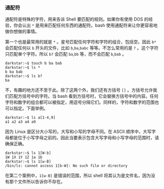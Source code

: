 ### 通配符

通配符是特殊的字符，用来告诉 Shell 要匹配的规则。如果你有使用 DOS 的经验，你会认出 `*` 是用来匹配任何东西的通配符。bash 使用通配符来让你更容易地做你想做的事情。

第一个也是最常用的就是 `*` 。星号匹配任何字符和字符的组合，包括空。因此 `b*` 会匹配任何以 `b` 开头的文件，比如 `b`,`ba`,`babc` 等等。不怎么常用的是 `?` 。这个字符只匹配单个字符。所以 `b?` 会匹配 `ba`,`bb` 等，而不会匹配 `b`,`bab` 。

```
darkstar:~$ touch b ba bab
darkstar:~$ ls *
b ba bab
darkstar:~$ ls b?
ba
```

不，有趣的地方还不至于此。除了这两个外，我们还有方括号 `[]` 。方括号允许我们匹配方括号中的字符。当 bash 看到方括号时，它会替换方括号中的内容。任何字符和数字的组合都可以被指定，用逗号分隔它们。同样的，字符和数字的范围也可以指定。下面举例。

```
darkstar:~$ ls a[1-4,9]
a1 a2 a3 a4 a9
```

因为 Linux 是区分大小写的，大写和小写的字母不同。在 ASCII 顺序中，大写字母都是位于小写字母之前的。因此当要表示包含大写字母和小写字母的范围时，请确保正确。

```
darkstar:~$ ls 1[W-b]
1W 1X 1Y 1Z 1a 1b
darkstar:~$ ls 1[w-B]
/bin/ls: cannot access 1[b-W]: No such file or directory
```

在第二个案例中，`1[w-B]` 是错误的范围，所以 shell 将其认为是文件名，因为没有那个文件所以告诉你不存在。
